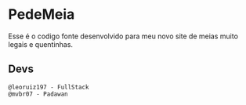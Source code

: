 # PedeMeia
Esse é o codigo fonte desenvolvido para meu novo site de meias muito legais e quentinhas.

## Devs
    @leoruiz197 - FullStack
    @mvbr07 - Padawan